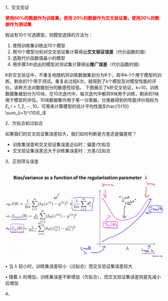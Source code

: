 1、交叉验证

**<font color = #FF0000>使用60%的数据作为训练集，使用 20%的数据作为交叉验证集，使用20%的数据作为测试集</font>**

假设有10个可选模型，则模型选择的方法为：

1. 使用训练集训练出10个模型
2. 用10个模型分别对交叉验证集计算得出**交叉验证误差**（代价函数的值）
3. 选取代价函数值最小的模型
4. 用步骤3中选出的模型对测试集计算得出**推广误差**（代价函数的值）

K折交叉验证中，不重复地随机将训练数据集划分为K个，其中k-1个用于模型的训练，剩余的1个用于测试。重复此过程k次，就得到了k个模型及对模型性能的评价。该种方法对数据划分的敏感性较低。 
 下图展示了k折交叉验证，k=10，训练数据集被划分为10块，在10次迭代中，每次迭代中都将9块用于训练，剩余的1块用于模型的评估。10块数据集作用于某一分类器，分类器得到的性能评价指标为$E_i,i=1,2,⋯,10$，可用来计算模型的估计平均性能$\frac{1}{10} \sum_{i=1}^{10}E_i​$

2、欠拟合和过拟合

如果我们的交叉验证集误差较大，我们如何判断是方差还是偏差呢？

- 训练集误差和交叉验证集误差近似时：偏差/欠拟合
- 交叉验证集误差远大于训练集误差时：方差/过拟合

3、正则项与误差

![](../images/38eed7de718f44f6bb23727c5a88bf5d.png)

• 当 $\lambda$ 较小时，训练集误差较小（过拟合）而交叉验证集误差较大

• 随着 $\lambda$ 的增加，训练集误差不断增加（欠拟合），而交叉验证集误差则是先减小后增加

4、